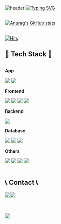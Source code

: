 <!--
**serioushyeon/serioushyeon** is a ✨ _special_ ✨ repository because its `README.md` (this file) appears on your GitHub profile.

Here are some ideas to get you started:

- 🔭 I’m currently working on ...
- 🌱 I’m currently learning ...
- 👯 I’m looking to collaborate on ...
- 🤔 I’m looking for help with ...
- 💬 Ask me about ...
- 📫 How to reach me: ...
- 😄 Pronouns: ...
- ⚡ Fun fact: ...
-->
<div align="left">
  
  ![header](https://capsule-render.vercel.app/api?type=waving&height=150&animation=fadeIn&color=f84994&fontAlignY=40&fontSize=40&fontColor=ffffff)
  [![Typing SVG](https://readme-typing-svg.demolab.com?font=Alkatra&weight=500&size=45&duration=3000&pause=3&color=f84994&center=false&vCenter=false&multiline=true&repeat=false&width=800&height=80&lines=Welcome+to+Jihyeon's+GitHub!👋)](https://git.io/typing-svg)
  <br/><br/>
  
  [![Anurag's GitHub stats](https://github-readme-stats.vercel.app/api?username=serioushyeon&theme=radical&count_private=true)](https://github.com/anuraghazra/github-readme-stats)
  <br/>
  <br/>
  
  [![Hits](https://hits.seeyoufarm.com/api/count/incr/badge.svg?url=https%3A%2F%2Fgithub.com%2Fserioushyeon%2Fserioushyeon&count_bg=%23E10B88&title_bg=%232F2C2C&icon=&icon_color=%23E7E7E7&title=hits&edge_flat=false)](https://hits.seeyoufarm.com)
  <br>
  ## 🔨 Tech Stack 🔨
  <div style="display:flex; flex-direction:column; align-items:flex-start;">
  <!-- App -->
    <p><strong>App</strong></p>
    <div>
      <img src="https://img.shields.io/badge/Kotlin-7F52FF?style=for-the-badge&logo=kotlin&logoColor=white">
      <img src="https://img.shields.io/badge/Swift-F05138?style=for-the-badge&logo=swift&logoColor=white">  
    </div> 
  <!-- Frontend -->
    <p><strong>Frontend</strong></p>
    <div>
      <img src="https://img.shields.io/badge/React-61DAFB?style=for-the-badge&logo=react&logoColor=white">
      <img src="https://img.shields.io/badge/JavaScript-F7DF1E?style=for-the-badge&logo=javascript&logoColor=white">
      <img src="https://img.shields.io/badge/HTML5-E34F26?style=for-the-badge&logo=html5&logoColor=white">
      <img src="https://img.shields.io/badge/CSS3-1572B6?style=for-the-badge&logo=css3&logoColor=white">
    </div>
  <!-- Backend -->
    <p><strong>Backend</strong></p>
    <div>
        <img src="https://img.shields.io/badge/Java-007396?style=for-the-badge&logo=Java&logoColor=white"> 
    </div>
    <!-- Database -->
    <p><strong>Database</strong></p>
    <div>
        <img src="https://img.shields.io/badge/oracle-F80000?style=for-the-badge&logo=oracle&logoColor=white"> 
        <img src="https://img.shields.io/badge/mysql-4479A1?style=for-the-badge&logo=mysql&logoColor=white"> 
        <img src="https://img.shields.io/badge/firebase-FFCA28?style=for-the-badge&logo=firebase&logoColor=white">
    </div>
    <!-- Others -->
    <p><strong>Others</strong></p>
    <div>
      <img src="https://img.shields.io/badge/JAVA-007396?style=for-the-badge&logo=java&logoColor=white">
      <img src="https://img.shields.io/badge/C-A8B9CC?style=for-the-badge&logo=c&logoColor=white">
      <img src="https://img.shields.io/badge/C++-00599C?style=for-the-badge&logo=c++&logoColor=white">
      <img src="https://img.shields.io/badge/python-3776AB?style=for-the-badge&logo=python&logoColor=white"> 
    </div><br>
  </div>

  ## 📞 Contact 📞
  <div style="display:flex; flex-direction:row;">
      <a href="mailto:zz64446949@gmail.com">
          <img src="https://img.shields.io/badge/Gmail-EA4335?style=for-the-badge&logo=Gmail&logoColor=white"> 
      </a>
      <a href="https://www.instagram.com/serious_hy">
          <img src="https://img.shields.io/badge/Instagram-E4405F?style=for-the-badge&logo=Instagram&logoColor=white"> 
      </a>
  </div><br>
    <br/>
  <br/>

  <a href="https://github.com/devxb/gitanimals">
    <img src="https://render.gitanimals.org/farms/{serioushyeon}"/>
  </a>
  <br/>
  <br/>
</div>
